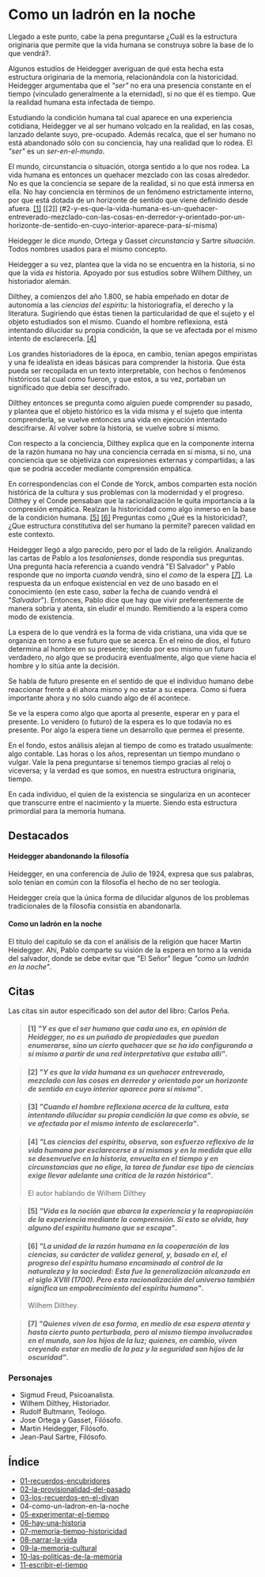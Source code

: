 # Como un ladrón en la noche

Llegado a este punto, cabe la pena preguntarse ¿Cuál es la estructura originaria que permite que la vida humana se construya sobre la base de lo que vendrá?.

Algunos estudios de Heidegger averiguan de qué esta hecha esta estructura originaria de la memoria, relacionándola con la historicidad. Heidegger argumentaba que el _"ser"_ no era una presencia constante en el tiempo (vinculado generalmente a la eternidad), si no que él es tiempo. Que la realidad humana esta infectada de tiempo.

<!-- Heidegger y sus investigación con respecto al tiempo -->

Estudiando la condición humana tal cual aparece en una experiencia cotidiana, Heidegger ve al ser humano volcado en la realidad, en las cosas, lanzado delante suyo, pre-ocupado. Además recalca, que el ser humano no está abandonado sólo con su conciencia, hay una realidad que lo rodea. El _"ser"_ es un _ser-en-el-mundo_.

El mundo, circunstancia o situación, otorga sentido a lo que nos rodea. La vida humana es entonces un quehacer mezclado con las cosas alrededor. No es que la conciencia se separe de la realidad, si no que está inmersa en ella. No hay conciencia en términos de un fenómeno estrictamente interno, por que está dotada de un horizonte de sentido que viene definido desde afuera. [\[1\]](#1-y-es-que-el-ser-humano-que-cada-uno-es-en-opinión-de-heidegger-no-es-un-puñado-de-propiedades-que-puedan-enumerarse-sino-un-cierto-quehacer-que-se-ha-ido-configurando-a-sí-mismo-a-partir-de-una-red-interpretativa-que-estaba-allí) [\[2\]] (#2-y-es-que-la-vida-humana-es-un-quehacer-entreverado-mezclado-con-las-cosas-en-derredor-y-orientado-por-un-horizonte-de-sentido-en-cuyo-interior-aparece-para-sí-misma)

Heidegger le dice *mundo*, Ortega y Gasset *circunstancia* y Sartre *situación*. Todos nombres usados para el mismo concepto.

Heidegger a su vez, plantea que la vida no se encuentra en la historia, si no que la vida _es_ historia. Apoyado por sus estudios sobre Wilhem Dilthey, un historiador alemán.

<!-- Estudios de Dilthey -->

Dilthey, a comienzos del año 1.800, se había empeñado en dotar de autonomía a las *ciencias del espíritu*: la historiografía, el derecho y la literatura. Sugiriendo que éstas tienen la particularidad de que el sujeto y el objeto estudiados son el mismo. Cuando el hombre reflexiona, está intentando dilucidar su propia condición, la que se ve afectada por el mismo intento de esclarecerla. [\[4\]](#4-las-ciencias-del-espíritu-observa-son-esfuerzo-reflexivo-de-la-vida-humana-por-esclarecerse-a-sí-mismas-y-en-la-medida-que-ella-se-desenvuelve-en-la-historia-envuelta-en-el-tiempo-y-en-circunstancias-que-no-elige-la-tarea-de-fundar-ese-tipo-de-ciencias-exige-llevar-adelante-una-critica-de-la-razón-histórica)

Los grandes historiadores de la época, en cambio, tenían apegos empiristas y una fe idealista en ideas básicas para comprender la historia. Que ésta pueda ser recopilada en un texto interpretable, con hechos o fenómenos históricos tal cual como fueron, y que estos, a su vez, portaban un significado que debía ser descifrado.

Dilthey entonces se pregunta como alguien puede comprender su pasado, y plantea que el objeto histórico es la vida misma y el sujeto que intenta comprenderla, se vuelve entonces una vida en ejecución intentado descifrarse. Al volver sobre la historia, se vuelve sobre sí mismo.

Con respecto a la conciencia, Dilthey explica que en la componente interna de la razón humana no hay una conciencia cerrada en sí misma, si no, una conciencia que se objetiviza con expresiones externas y compartidas; a las que se podría acceder mediante comprensión empática.

En correspondencias con el Conde de Yorck, ambos comparten esta noción histórica de la cultura y sus problemas con la modernidad y el progreso. Dilthey y el Conde pensaban que la racionalización le quita importancia a la compresión empática. Realzan la historicidad como algo inmerso en la base de la condición humana.  [\[5\]](#5-vida-es-la-noción-que-abarca-la-experiencia-y-la-reapropiación-de-la-experiencia-mediante-la-comprensión-si-esto-se-olvida-hay-alguno-del-espíritu-humano-que-se-escapa) [\[6\]](#6-la-unidad-de-la-razón-humana-en-la-cooperación-de-las-ciencias-su-carácter-de-validez-general-y-basado-en-el-el-progreso-del-espíritu-humano-encaminado-al-control-de-la-naturaleza-y-la-sociedad-esta-fue-la-generalización-alcanzada-en-el-siglo-xviii-1700-pero-esta-racionalización-del-universo-también-significa-un-empobrecimiento-del-espíritu-humano
)
Preguntas como ¿Qué es la historicidad?, ¿Que estructura constitutiva del ser humano la permite? parecen validad en este contexto.

Heidegger llegó a algo parecido, pero por el lado de la religión. Analizando las cartas de Pablo a los *tesalonienses*, donde respondía sus preguntas. Una pregunta hacía referencia a cuando vendrá "El Salvador" y Pablo responde que no importa *cuando* vendrá, sino el *como* de la espera [\[7\]](#7-quienes-viven-de-esa-forma-en-medio-de-esa-espera-atenta-y-hasta-cierto-punto-perturbada-pero-al-mismo-tiempo-involucrados-en-el-mundo-son-los-hijos-de-la-luz-quienes-en-cambio-viven-creyendo-estar-en-medio-de-la-paz-y-la-seguridad-son-hijos-de-la-oscuridad). La respuesta da un enfoque existencial en vez de uno basado en el conocimiento (en este caso, *saber* la fecha de cuando vendrá el "*Salvador*"). Entonces, Pablo dice que hay que vivir preferentemente de manera sobria y atenta, sin eludir el mundo. Remitiendo a la espera como modo de existencia.

La espera de lo que vendrá es la forma de vida cristiana, una vida que se organiza en torno a ese futuro que se acerca. En el reino de dios, el futuro determina al hombre en su presente; siendo por eso mismo un futuro verdadero, no algo que se producirá eventualmente, algo que viene hacia el hombre y lo sitúa ante la decisión.

Se habla de futuro presente en el sentido de que el individuo humano debe reaccionar frente a él ahora mismo y no estar a su espera. Como si fuera importante ahora y no sólo cuando algo de él acontece. 

Se ve la espera como algo que aporta al presente, esperar en y para el presente. Lo venidero (o futuro) de la espera es lo que todavía no es presente. Por algo la espera tiene un desarrollo que permea el presente.

En el fondo, estos análisis alejan al tiempo de como es tratado usualmente: algo contable. Las horas o los años, representan un tiempo mundano o vulgar. Vale la pena preguntarse si tenemos tiempo gracias al reloj o viceversa; y la verdad es que somos, en nuestra estructura originaria, tiempo.

En cada individuo, el quien de la existencia se singulariza en un acontecer que transcurre entre el nacimiento y la muerte. Siendo esta estructura primordial para la memoria humana.

## Destacados

#### Heidegger abandonando la filosofía
Heidegger, en una conferencia de Julio de 1924, expresa que sus palabras, solo tenían en común con la filosofía el hecho de no ser teología.

Heidegger creía que la única forma de dilucidar algunos de los problemas tradicionales de la filosofía consistía en abandonarla.

 <!-- \[p65\] -->

#### Como un ladrón en la noche
El titulo del capitulo se da con el análisis de la religión que hacer Martin Heidegger. Ahí, Pablo comparte su visión de la espera en torno a la venida del salvador, donde se debe evitar que "El Señor" llegue *"como un ladrón en la noche"*. 

<!-- - Otro poema de parra -->

## Citas

Las citas sin autor especificado son del autor del libro: Carlos Peña.

<!-- p68.1 -->

> #### [1] *"Y es que el ser humano que cada uno es, en opinión de Heidegger, no es un puñado de propiedades que puedan enumerarse, sino un cierto quehacer que se ha ido configurando a sí mismo a partir de una red interpretativa que estaba allí"*.

<!-- p68.2 -->

> #### [2] *"Y es que la vida humana es un quehacer entreverado, mezclado con las cosas en derredor y orientado por un horizonte de sentido en cuyo interior aparece para sí misma"*.

<!-- p69.1 -->

> #### [3] *"Cuando el hombre reflexiona acerca de la cultura, esta intentando dilucidar su propia condición la que como es obvio, se ve afectada por el mismo intento de esclarecerla"*.

<!-- p69.2 -->

> #### [4] *"Las ciencias del espíritu, observa, son esfuerzo reflexivo de la vida humana por esclarecerse a sí mismas y en la medida que ella se desenvuelve en la historia, envuelta en el tiempo y en circunstancias que no elige, la tarea de fundar ese tipo de ciencias exige llevar adelante una critica de la razón histórica"*.
> 
> El autor hablando de Wilhem Dilthey 

<!-- p71.1 -->

> #### [5] *"Vida es la noción que abarca la experiencia y la reapropiación de la experiencia mediante la comprensión. Si esto se olvida, hay alguno del espíritu humano que se escapa"*.

<!-- p71.2 -->

> #### [6] *"La unidad de la razón humana en la cooperación de las ciencias, su carácter de validez general, y, basado en el, el progreso del espíritu humano encaminado al control de la naturaleza y la sociedad: Esta fue la generalización alcanzada en el siglo XVIII (1700). Pero esta racionalización del universo también significa un empobrecimiento del espíritu humano"*.
>
> Wilhem Dilthey.

<!-- p74.1 -->

<!-- > #### [7] "pero Pablo les dice que no importa _cuando_ vendrá el salvador, lo que importa es el _como_ de la espera" -->

<!-- p74.2 -->

> #### [7] *"Quienes viven de esa forma, en medio de esa espera atenta y hasta cierto punto perturbada, pero al mismo tiempo involucrados en el mundo, son los hijos de la luz; quienes, en cambio, viven creyendo estar en medio de la paz y la seguridad son hijos de la oscuridad"*.

<!-- p76 " -->
<!-- 
> #### [8] *"Ello, no obstante, este futuro determina al hombre en su presente; siendo por eso mismo futuro verdadero, no algo que se producirá alguna vez en alguna parte, sino lo que viene hacia el hombre y lo sitúa ante la decisión"*.
>
> Rudolf Bultmann -->

### Personajes

- Sigmud Freud, Psicoanalista.
- Wilhem Dilthey, Historiador.
- Rudolf Bultmann, Teólogo.
- Jose Ortega y Gasset, Filósofo.
- Martin Heidegger, Filósofo. 
- Jean-Paul Sartre, Filósofo.


## Índice
- [01-recuerdos-encubridores](./01-recuerdos-encubridores.md)
- [02-la-provisionalidad-del-pasado](./02-la-provisionalidad-del-pasado.md)
- [03-los-recuerdos-en-el-divan](./03-recuerdos-en-el-divan.md)
- 04-como-un-ladron-en-la-noche
- [05-experimentar-el-tiempo](./05-experimentar-el-tiempo.md)
- [06-hay-una-historia](./06-hay-una-historia.md)
- [07-memoria-tiempo-historicidad](./07-memoria-tiempo-historicidad.md)
- [08-narrar-la-vida](./08-narrar-la-vida.md)
- [09-la-memoria-cultural](./09-la-memoria-cultural.md)
- [10-las-politicas-de-la-memoria](./10-las-politicas-de-la-memoria.md)
- [11-escribir-el-tiempo](./11-escribir-el-tiempo.md)

